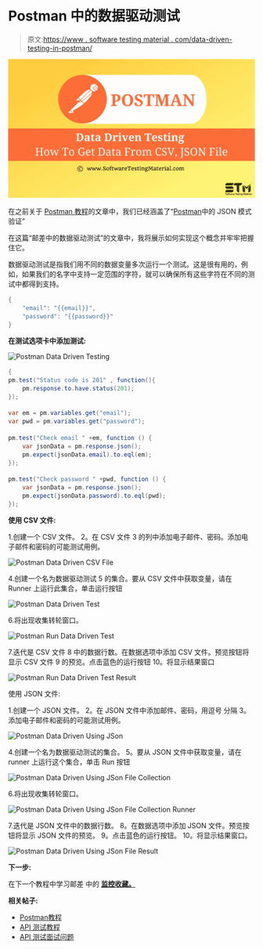 # Postman 中的数据驱动测试

> 原文:[https://www . software testing material . com/data-driven-testing-in-postman/](https://www.softwaretestingmaterial.com/data-driven-testing-in-postman/)

![Data Driven Testing In Postman](img/2e120bfdc7108c9c83b223116af67808.png)

在之前关于 [Postman 教程](https://www.softwaretestingmaterial.com/postman-tutorial/)的文章中，我们已经涵盖了“[Postman](https://www.softwaretestingmaterial.com/json-schema-validation-in-postman/)中的 JSON 模式验证”

在这篇“邮差中的数据驱动测试”的文章中，我将展示如何实现这个概念并牢牢把握住它。

数据驱动测试是指我们用不同的数据变量多次运行一个测试。这是很有用的，例如，如果我们的名字中支持一定范围的字符，就可以确保所有这些字符在不同的测试中都得到支持。

```java
{
    "email": "{{email}}",
    "password": "{{password}}"
}
```

**在测试选项卡中添加测试:**

![Postman Data Driven Testing](img/e171ccc1d9c129875c9fd96514c4472d.png)

```java
{
pm.test("Status code is 201" , function(){
    pm.response.to.have.status(201);
});

var em = pm.variables.get("email");
var pwd = pm.variables.get("password");

pm.test("Check email " +em, function () {
    var jsonData = pm.response.json();
    pm.expect(jsonData.email).to.eql(em);
});

pm.test("Check password " +pwd, function () {
    var jsonData = pm.response.json();
    pm.expect(jsonData.password).to.eql(pwd);
});
```

**使用 CSV 文件:**

1.创建一个 CSV 文件。
2。在 CSV 文件
3 的列中添加电子邮件、密码。添加电子邮件和密码的可能测试用例。

![Postman Data Driven CSV File](img/501d4950e12051a13b8b949a9e38f053.png)

4.创建一个名为数据驱动测试
5 的集合。要从 CSV 文件中获取变量，请在 Runner 上运行此集合，单击运行按钮

![Postman Data Driven Test](img/c169253fbc08640b0873a0d8014e8f86.png)

6.将出现收集转轮窗口。

![Postman Run Data Driven Test](img/c98c577b0402fd9481fe4a3d014a60b2.png)

7.迭代是 CSV 文件
8 中的数据行数。在数据选项中添加 CSV 文件。预览按钮将显示 CSV 文件
9 的预览。点击蓝色的运行按钮
10。将显示结果窗口

![Postman Run Data Driven Test Result](img/a434f2b7aa20959a9995b369d1dbcf86.png)

使用 JSON 文件:

1.创建一个 JSON 文件。
2。在 JSON 文件中添加邮件、密码，用逗号
分隔 3。添加电子邮件和密码的可能测试用例。

![Postman Data Driven Using JSon](img/bd2e2202cddf7f48888adf685aa2f683.png)

4.创建一个名为数据驱动测试的集合。
5。要从 JSON 文件中获取变量，请在 runner 上运行这个集合，单击 Run 按钮

![Postman Data Driven Using JSon File Collection](img/c169253fbc08640b0873a0d8014e8f86.png)

6.将出现收集转轮窗口。

![Postman Data Driven Using JSon File Collection Runner](img/9a6d1eab139bfa4f46d98e4357240b5f.png)

7.迭代是 JSON 文件中的数据行数。
8。在数据选项中添加 JSON 文件。预览按钮将显示 JSON 文件的预览。
9。点击蓝色的运行按钮。
10。将显示结果窗口。

![Postman Data Driven Using JSon File Result](img/cd93cc245887bd3aac36b9d33a9bc63c.png)

**下一步:**

在下一个教程中学习邮差 中的 [**监控收藏。**](https://www.softwaretestingmaterial.com/monitor-collections-in-postman/)

**相关帖子:**

*   [Postman教程](https://www.softwaretestingmaterial.com/postman-tutorial/)
*   [API 测试教程](https://www.softwaretestingmaterial.com/api-testing/)
*   [API 测试面试问题](https://www.softwaretestingmaterial.com/api-testing-interview-questions/)